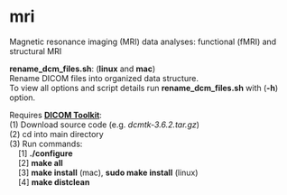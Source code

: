 mri
==========

Magnetic resonance imaging (MRI) data analyses: functional (fMRI) and structural MRI

**rename_dcm_files.sh**: (**linux** and **mac**)  
Rename DICOM files into organized data structure.  
To view all options and script details run **rename_dcm_files.sh** with (**-h**) option.

Requires [**DICOM Toolkit**](http://dicom.offis.de/dcmtk.php.en):  
(1) Download source code (e.g. *dcmtk-3.6.2.tar.gz*)  
(2) cd into main directory  
(3) Run commands:  
&nbsp;&nbsp;&nbsp;&nbsp;[1] **./configure**  
&nbsp;&nbsp;&nbsp;&nbsp;[2] **make all**  
&nbsp;&nbsp;&nbsp;&nbsp;[3] **make install** (mac), **sudo make install** (linux)  
&nbsp;&nbsp;&nbsp;&nbsp;[4] **make distclean**
